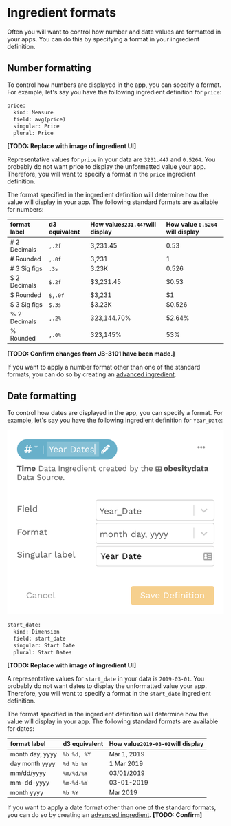 # Ingredient formats

Often you will want to control how number and date values are formatted in your apps. You can do this by specifying a format in your ingredient definition. 

## Number formatting

To control how numbers are displayed in the app, you can specify a format. For example, let's say you have the following ingredient definition for `price`:

```text
price:
  kind: Measure
  field: avg(price)
  singular: Price
  plural: Price
```

**\[TODO: Replace with image of ingredient UI\]**

Representative values for `price` in your data are `3231.447` and `0.5264`. You probably do  not want price to display the unformatted value your app. Therefore, you will want to specify a format in the `price` ingredient definition. 

The format specified in the ingredient definition will determine how the value will display in your app. The following standard formats are available for numbers: 

| format label | d3 equivalent | How value`3231.447`will display | How value `0.5264` will display |
| :--- | :--- | :--- | :--- |
| \# 2 Decimals | `,.2f` | 3,231.45 | 0.53 |
| \# Rounded | `,.0f` | 3,231 | 1 |
| \# 3 Sig figs | `.3s` | 3.23K | 0.526 |
| $ 2 Decimals | `$.2f` | $3,231.45 | $0.53 |
| $ Rounded | `$,.0f` | $3,231 | $1 |
| $ 3 Sig figs | `$.3s` | $3.23K | $0.526 |
| % 2 Decimals | `,.2%` | 323,144.70% | 52.64% |
| % Rounded | `,.0%` | 323,145% | 53% |

**\[TODO: Confirm changes from JB-3101 have been made.\]**

If you want to apply a number format other than one of the standard formats, you can do so by creating an [advanced ingredient](defining-ingredients.md#advanced-ingredients). 

## Date formatting

To control how dates are displayed in the app, you can specify a format. For example, let's say you have the following ingredient definition for `Year_Date`:

![](../../../.gitbook/assets/image%20%2825%29.png)

```text
start_date:
  kind: Dimension
  field: start_date
  singular: Start Date
  plural: Start Dates
```

**\[TODO: Replace with image of ingredient UI\]**

A representative values for `start_date` in your data is `2019-03-01`. You probably do  not want dates to display the unformatted value your app. Therefore, you will want to specify a format in the `start_date` ingredient definition. 

The format specified in the ingredient definition will determine how the value will display in your app. The following standard formats are available for dates: 

| format label | d3 equivalent | How value`2019-03-01`will display |
| :--- | :--- | :--- |
| month day, yyyy | `%b %d, %Y` | Mar 1, 2019 |
| day month yyyy | `%d %b %Y` | 1 Mar 2019 |
| mm/dd/yyyy | `%m/%d/%Y` | 03/01/2019 |
| mm-dd-yyyy | `%m-%d-%Y` | 03-01-2019 |
| month yyyy | `%b %Y` | Mar 2019 |

If you want to apply a date format other than one of the standard formats, you can do so by creating an [advanced ingredient](defining-ingredients.md#advanced-ingredients). **\[TODO: Confirm\]**

